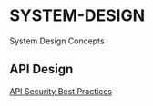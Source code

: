 # SYSTEM-DESIGN

System Design Concepts

## API Design

[API Security Best Practices](security/README.md#api-security-best-practices)
